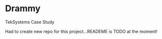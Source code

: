 # Drammy
TekSystems Case Study

Had to create new repo for this project...READEME is TODO at the moment!
